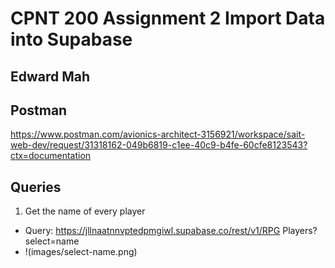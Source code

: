 # CPNT 200 Assignment 2 Import Data into Supabase

## Edward Mah

## Postman
https://www.postman.com/avionics-architect-3156921/workspace/sait-web-dev/request/31318162-049b6819-c1ee-40c9-b4fe-60cfe8123543?ctx=documentation

## Queries
1. Get the name of every player 
  - Query: https://jllnaatnnvptedpmgiwl.supabase.co/rest/v1/RPG Players?select=name
  - !(images/select-name.png)